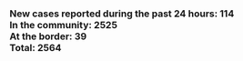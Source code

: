 ### New cases reported during the past 24 hours: 114<br/>In the community: 2525<br/>At the border: 39<br/>Total: 2564